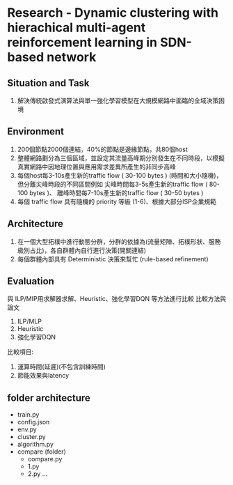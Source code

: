 # Research - Dynamic clustering with hierachical multi-agent reinforcement learning in SDN-based network
## Situation and Task
1. 解決傳統啟發式演算法與單一強化學習模型在大規模網路中面臨的全域決策困境

## Environment
1. 200個節點2000個連結，40%的節點是邊緣節點，共80個host
2. 整體網路劃分為三個區域，並設定其流量高峰期分別發生在不同時段，以模擬真實網路中因地理位置與應用需求差異所產生的非同步高峰
3. 每個host每3-10s產生新的traffic flow ( 30-100 bytes ) (時間和大小隨機)，但分離尖峰時段的不同區間例如 尖峰時間每3-5s產生新的traffic flow ( 80-100 bytes )、 離峰時間每7-10s產生新的traffic flow ( 30-50 bytes )
4. 每個 traffic flow 具有隨機的 priority 等級 (1-6)、根據大部分ISP企業規範

## Architecture
1. 在一個大型拓樸中進行動態分群，分群的依據為(流量矩陣、拓樸形狀、服務級別占比)，各自群體內自行進行決策(開關連結)
2. 每個群體內部具有 Deterministic 決策來幫忙 (rule-based refinement)

## Evaluation 
與 ILP/MIP用求解器求解、Heuristic、強化學習DQN 等方法進行比較
比較方法與論文
1. ILP/MLP
2. Heuristic
3. 強化學習DQN

比較項目: 
1. 運算時間(延遲)(不包含訓練時間)
2. 節能效果與latency
   
## folder architecture
* train.py
* config.json
* env.py
* cluster.py
* algorithm.py
* compare (folder)
   * compare.py
   * 1.py
   * 2.py ...
 
 




